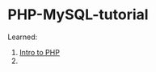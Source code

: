 # PHP-MySQL-tutorial

Learned:

1. [Intro to PHP](https://www.youtube.com/watch?v=pWG7ajC_OVo&list=PL4cUxeGkcC9gksOX3Kd9KPo-O68ncT05o&index=1)
2. 
